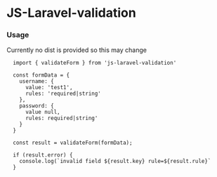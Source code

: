 # JS-Laravel-validation

### Usage

Currently no dist is provided so this may change

```
  import { validateForm } from 'js-laravel-validation'
  
  const formData = {
    username: {
      value: 'test1',
      rules: 'required|string'
    },
    password: {
      value null,
      rules: required|string'
    }
  }
  
  const result = validateForm(formData);
  
  if (result.error) {
    console.log(`invalid field ${result.key} rule=${result.rule}`
  }
```
